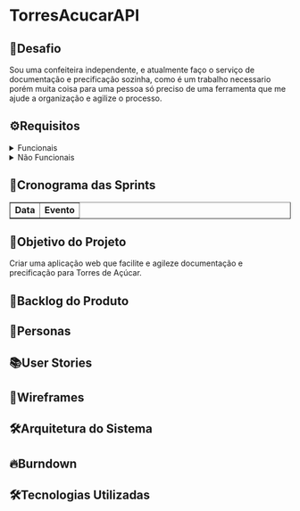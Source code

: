 # TorresAcucarAPI

<h2>🧩Desafio</h2>
Sou uma confeiteira independente, e atualmente faço o serviço de documentação e precificação sozinha, como é um trabalho necessario porém muita coisa para uma pessoa só preciso de uma ferramenta que me ajude a organização e agilize o processo. 


<h2>⚙️Requisitos</h2>
<details>
    <summary>Funcionais</summary>
    <br>
    <p align="left">
        Precificação <br>
        Avisos sobre datas <br>
        Armazenamento e alteração de dados <br>
    </p>
</details>
<details>
    <summary>Não Funcionais</summary>
    <br>
    <p align="left">
        Spring Boot <br>
        Vue js <br>
        Banco de dados relacional <br>
    </p>
</details>


<h2>📄Cronograma das Sprints</h2>
<table border="1">
    <tr>
        <td><b>Data</b></td>
        <td><b>Evento</b></td>  
    </tr>
</table>


<h2>🎯Objetivo do Projeto</h2>
Criar uma aplicação web que facilite e agileze documentação e precificação para Torres de Açúcar.

<h2>📄Backlog do Produto</h2>

<h2>👤Personas</h2>

<h2>📚User Stories</h2>

<h2>🌅Wireframes</h2>

<h2>🛠️Arquitetura do Sistema</h2>

<h2>🔥Burndown</h2>

<h2>🛠Tecnologias Utilizadas</h2>
